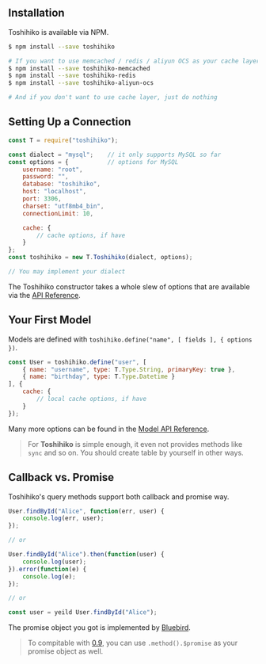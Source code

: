 ## Installation

Toshihiko is available via NPM.

```sh
$ npm install --save toshihiko

# If you want to use memcached / redis / aliyun OCS as your cache layer:
$ npm install --save toshihiko-memcached
$ npm install --save toshihiko-redis
$ npm install --save toshihiko-aliyun-ocs

# And if you don't want to use cache layer, just do nothing
```

## Setting Up a Connection

```javascript
const T = require("toshihiko");

const dialect = "mysql";    // it only supports MySQL so far
const options = {           // options for MySQL
    username: "root",
    password: "",
    database: "toshihiko",
    host: "localhost",
    port: 3306,
    charset: "utf8mb4_bin",
    connectionLimit: 10,

    cache: {
        // cache options, if have
    }
};
const toshihiko = new T.Toshihiko(dialect, options);

// You may implement your dialect
```

The Toshihiko constructor takes a whole slew of options that are available via the [API Reference](#).

## Your First Model

Models are defined with `toshihiko.define("name", [ fields ], { options })`.

```javascript
const User = toshihiko.define("user", [
    { name: "username", type: T.Type.String, primaryKey: true },
    { name: "birthday", type: T.Type.Datetime }
], {
    cache: {
        // local cache options, if have
    }
});
```

Many more options can be found in the [Model API Reference](#).

> For **Toshihiko** is simple enough, it even not provides methods like `sync` and so on. You should create table by yourself in other ways.

## Callback vs. Promise

Toshihiko's query methods support both callback and promise way.

```javascript
User.findById("Alice", function(err, user) {
    console.log(err, user);
});

// or

User.findById("Alice").then(function(user) {
    console.log(user);
}).error(function(e) {
    console.log(e);
});

// or

const user = yeild User.findById("Alice");
```

The promise object you got is implemented by [Bluebird](http://bluebirdjs.com/docs/api-reference.html).

> To compitable with [0.9](https://github.com/XadillaX/Toshihiko/blob/0.9.0/README.md#-ω-promise-liked), you can use `.method().$promise` as your promise object as well.
